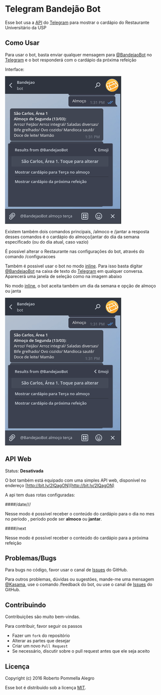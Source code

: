 Telegram Bandejão Bot
=====================

Esse bot usa a [API][1] do [Telegram][2] para mostrar o cardápio do Restaurante Universitário da USP

Como Usar
---------

Para usar o bot, basta enviar qualquer mensagem para [@BandejaoBot][3] no [Telegram][2] e o bot responderá com o cardápio da próxima refeição

Interface:

![Interface][5]

Existem também dois comandos principais, /almoco <Dia da Semana> e /jantar <Dia da Semana> a resposta desses comandos é o cardápio do almoço/jantar do dia da semana especificado (ou do dia atual, caso vazio)

É possível alterar o Restaurante nas configurações do bot, através do comando /configuracoes

Também é possivel usar o bot no modo [inline][4]. Para isso basta digitar [@BandejaoBot][3] na caixa de texto do [Telegram][2] em qualquer conversa. Aparecerá uma janela de seleção como na imagem abaixo

No modo [inline][4], o bot aceita também um dia da semana e opção de almoço ou janta
 
![Exemplo inline][5]

API Web
-------

Status: **Desativada**

O bot também está equipado com uma simples API web, disponível no endereço [http://bit.ly/2lQagON](http://bit.ly/2lQagON)

A api tem duas rotas configuradas:

####/date/<dia>/<mes>/<periodo>

Nesse modo é possível receber o conteúdo do cardápio para o dia <dia> no mes <mes> no período <periodo>, período pode ser __almoco__ ou __jantar__.

####/next

Nesse modo é possível receber o conteúdo do cardápio para a próxima refeição

Problemas/Bugs
--------------

Para bugs no código, favor usar o canal de [Issues][7] do GitHub.

Para outros problemas, dúvidas ou sugestões, mande-me uma mensagem [@Kasama][8], use o comando /feedback do bot, ou use o canal de [Issues][7] do GitHub.

Contribuindo
------------

Contribuições são muito bem-vindas.

Para contribuir, favor seguir os passos

- Fazer um `fork` do repositório
- Alterar as partes que desejar
- Criar um novo `Pull Request`
- Se necessário, discutir sobre o pull request antes que ele seja aceito

Licença
-------
Copyright (c) 2016 Roberto Pommella Alegro  

Esse bot é distribuido sob a licença [MIT][9].

[1]: https://core.telegram.org/bots/api
[2]: https://telegram.org/
[3]: https://t.me/BandejaoBot
[4]: https://core.telegram.org/bots/inline
[5]: img/inlineEx1.png
[6]: img/interface.png
[7]: https://github.com/Kasama/bandejao-bot/issues
[8]: http://telegram.me/Kasama
[9]: https://opensource.org/licenses/MIT
